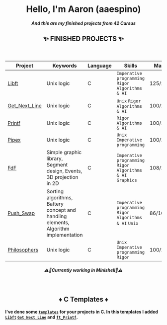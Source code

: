 <h1 align="center">Hello, I'm Aaron (aaespino)</h1>
<h5 align="center">And this are my finished projects from 42 Cursus</h5>
<h2 align="center">✨ FINISHED PROJECTS ✨</h2>
<h3>&nbsp;</h3>

| Project        | Keywords                                                                     | Language | Skills                                                         |  Mark    |
| -------------- | ---------------------------------------------------------------------------- | -------- |  -------------------------------------------------------------- | -------- |
| [Libft](https://github.com/Zpalfi42/Libft)         | Unix logic                                                           | C        | `Imperative programming` `Rigor` `Algorithms & AI`             | 125/100  |
| [Get_Next_Line](https://github.com/Zpalfi42/GNL)   | Unix logic                                                           | C        | `Unix` `Rigor` `Algorithms & AI`                     | 100/100  |
| [Printf](https://github.com/Zpalfi42/Printf)         | Unix logic                                                           | C        | `Rigor` `Algorithms & AI`                                   | 100/100  |
| [Pipex](https://github.com/Zpalfi42/Pipex)          | Unix logic                                                           | C        | `Unix` `Imperative programming`                          | 100/100  |
| [FdF](https://github.com/Zpalfi42/FdF)            | Simple graphic library, Segment design, Events, 3D projection in 2D | C        | `Imperative programming` `Rigor` `Algorithms & AI` `Graphics`  | 108/100  |
| [Push_Swap](https://github.com/Zpalfi42/Push_Swap) | Sorting algorithms, Battery concept and handling elements, Algorithm implementation | C        | `Imperative programming` `Rigor` `Algorithms & AI` `Unix`  | 86/100  |
| [Philosophers](https://github.com/Zpalfi42/Philosophers) | Unix logic                                                      | C        | `Unix` `Imperative programming` `Rigor` | 100/100  |

<h5 align="center">⚠️👷Currently working in Minishell👷⚠️</h5>
 
<h3>&nbsp;</h3>
<h2 align="center">♦️ C Templates ♦️</h2>

#### I've done some [`templates`](https://github.com/Zpalfi42/42_Cursus_zpalfi/tree/main/C_Templates) for your projects in C. In this templates I added [`Libft`](https://github.com/Zpalfi42/Libft) [`Get Next Line`](https://github.com/Zpalfi42/GNL) and [`ft_Printf`](https://github.com/Zpalfi42/Printf).

